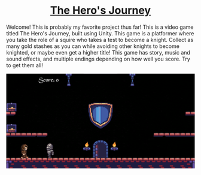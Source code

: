 # <h1 align="center">[The Hero's Journey](https://lhwang01.github.io/password-condition-checker/)</h1>

<p>Welcome! This is probably my favorite project thus far! This is a video game titled The Hero's Journey, built using Unity. This game is a platformer where you
take the role of a squire who takes a test to become a knight. Collect as many gold stashes as you can while avoiding other knights to become knighted, or maybe even 
get a higher title! This game has story, music and sound effects, and multiple endings depending on how well you score. Try to get them all!</p>

![example output](https://github.com/LHwang01/heros-journey/blob/main/the-heros-journey.png)

